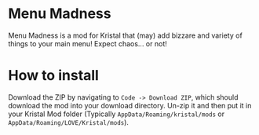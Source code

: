 # Menu Madness
Menu Madness is a mod for Kristal that (may) add bizzare and variety of things to your main menu! Expect chaos... or not!
# How to install
Download the ZIP by navigating to `Code -> Download ZIP`, which should download the mod into your download directory. Un-zip it and then put it in your Kristal Mod folder (Typically `AppData/Roaming/kristal/mods` or `AppData/Roaming/LOVE/Kristal/mods`).
